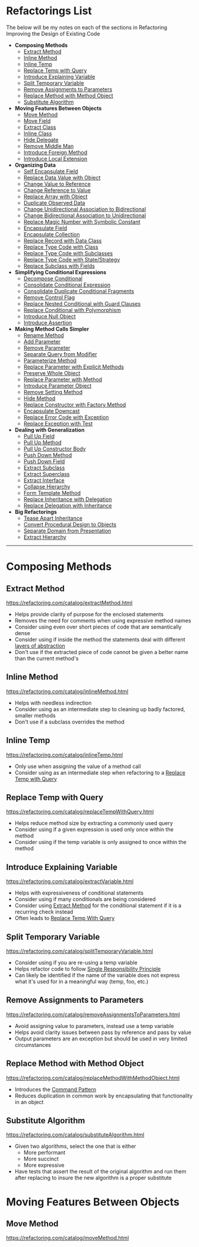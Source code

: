 # Refactorings List
The below will be my notes on each of the sections in Refactoring Improving the Design of Existing Code

 - **Composing Methods**
     - [Extract Method](#extract-method)
     - [Inline Method](#inline-method)
     - [Inline Temp](#inline-temp)
     - [Replace Temp with Query](#replace-temp-with-query)
     - [Introduce Explaining Variable](#introduce-explaining-variable)
     - [Split Temporary Variable](#split-temporary-variable)
     - [Remove Assignments to Parameters](#remove-assignments-to-parameters)
     - [Replace Method with Method Object](#replace-method-with-method-object)
     - [Substitute Algorithm](#substitute-algorithm)
 - **Moving Features Between Objects**
     - [Move Method](#move-method)
     - [Move Field](#move-field)
     - [Extract Class](#extract-class)
     - [Inline Class](#inline-class)
     - [Hide Delegate](#hide-delegate)
     - [Remove Middle Man](#remove-middle-man)
     - [Introduce Foreign Method](#introduce-foreign-method)
     - [Introduce Local Extension](#introduce-local-extension)
 - **Organizing Data**
     - [Self Encapsulate Field](#self-encapsulate-field)
     - [Replace Data Value with Object](#replace-data-value-with-object)
     - [Change Value to Reference](#change-value-to-reference)
     - [Change Reference to Value](#change-reference-to-value)
     - [Replace Array with Object](#replace-array-with-object)
     - [Duplicate Observed Data](#duplicate-observed-data)
     - [Change Unidirectional Association to Bidirectional](#change-unidirectional-association-to-bidirectional)
     - [Change Bidirectional Association to Unidirectional](#change-bidirectional-association-to-unidirectional)
     - [Replace Magic Number with Symbolic Constant](#replace-magic-number-with-symbolic-constant)
     - [Encapsulate Field](#encapsulate-field)
     - [Encapsulate Collection](#encapsulate-collection)
     - [Replace Record with Data Class](#replace-record-with-data-class)
     - [Replace Type Code with Class](#replace-type-code-with-class)
     - [Replace Type Code with Subclasses](#replace-type-code-with-subclasses)
     - [Replace Type Code with State/Strategy](#replace-type-code-with-state/strategy)
     - [Replace Subclass with Fields](#replace-subclass-with-fields)
 - **Simplifying Conditional Expressions**
     - [Decompose Conditional](#decompose-conditional)
     - [Consolidate Conditional Expression](#consolidate-conditional-expression)
     - [Consolidate Duplicate Conditional Fragments](#consolidate-duplicate-conditional-fragments)
     - [Remove Control Flag](#remove-control-flag)
     - [Replace Nested Conditional with Guard Clauses](#replace-nested-conditional-with-guard-clauses)
     - [Replace Conditional with Polymorphism](#replace-conditional-with-polymorphism)
     - [Introduce Null Object](#introduce-null-object)
     - [Introduce Assertion](#introduce-assertion)
 - **Making Method Calls Simpler**
     - [Rename Method](#rename-method)
     - [Add Parameter](#add-parameter)
     - [Remove Parameter](#remove-parameter)
     - [Separate Query from Modifier](#separate-query-from-modifier)
     - [Parameterize Method](#parameterize-method)
     - [Replace Parameter with Explicit Methods](#replace-parameter-with-explicit-methods)
     - [Preserve Whole Object](#preserve-whole-object)
     - [Replace Parameter with Method](#replace-parameter-with-method)
     - [Introduce Parameter Object](#introduce-parameter-object)
     - [Remove Setting Method](#remove-setting-method)
     - [Hide Method](#hide-method)
     - [Replace Constructor with Factory Method](#replace-constructor-with-factory-method)
     - [Encapsulate Downcast](#encapsulate-downcast)
     - [Replace Error Code with Exception](#replace-error-code-with-exception)
     - [Replace Exception with Test](#replace-exception-with-test)
 - **Dealing with Generalization**
     - [Pull Up Field](#pull-up-field)
     - [Pull Up Method](#pull-up-method)
     - [Pull Up Constructor Body](#pull-up-constructor-body)
     - [Push Down Method](#push-down-method)
     - [Push Down Field](#push-down-field)
     - [Extract Subclass](#extract-subclass)
     - [Extract Superclass](#extract-superclass)
     - [Extract Interface](#extract-interface)
     - [Collapse Hierarchy](#collapse-hierarchy)
     - [Form Template Method](#form-template-method)
     - [Replace Inheritance with Delegation](#replace-inheritance-with-delegation)
     - [Replace Delegation with Inheritance](#replace-delegation-with-inheritance)
 - **Big Refactorings**
     - [Tease Apart Inheritance](#tease-apart-inheritance)
     - [Convert Procedural Design to Objects](#conver-procedural-design-to-objects)
     - [Separate Domain from Presentation](#separate-domain-from-presentation)
     - [Extract Hierarchy](#extract-hierarchy)

---
# Composing Methods
## Extract Method
https://refactoring.com/catalog/extractMethod.html

- Helps provide clarity of purpose for the enclosed statements
- Removes the need for comments when using expressive method names
- Consider using even over short pieces of code that are semantically dense
- Consider using if inside the method the statements deal with different [layers of abstraction](http://principles-wiki.net/principles:single_level_of_abstraction)
- Don't use if the extracted piece of code cannot be given a better name than the current method's

## Inline Method
https://refactoring.com/catalog/inlineMethod.html

- Helps with needless indirection
- Consider using as an intermediate step to cleaning up badly factored, smaller methods
- Don't use if a subclass overrides the method

## Inline Temp
https://refactoring.com/catalog/inlineTemp.html

- Only use when assigning the value of a method call
- Consider using as an intermediate step when refactoring to a [Replace Temp with Query](##replace-temp-with-query)

## Replace Temp with Query
https://refactoring.com/catalog/replaceTempWithQuery.html

- Helps reduce method size by extracting a commonly used query
- Consider using if a given expression is used only once within the method
- Consider using if the temp variable is only assigned to once within the method

## Introduce Explaining Variable
https://refactoring.com/catalog/extractVariable.html

- Helps with expressiveness of conditional statements
- Consider using if many conditionals are being considered
- Consider using [Extract Method](##extract-method) for the conditional statement if it is a recurring check instead
- Often leads to [Replace Temp With Query](##replace-temp-with-query)


## Split Temporary Variable
https://refactoring.com/catalog/splitTemporaryVariable.html

- Consider using if you are re-using a temp variable
- Helps refactor code to follow [Single Responsibility Principle](http://principles-wiki.net/principles:single_responsibility_principle)
- Can likely be identified if the name of the variable does not express what it's used for in a meaningful way (temp, foo, etc.)

## Remove Assignments to Parameters
https://refactoring.com/catalog/removeAssignmentsToParameters.html

- Avoid assigning value to parameters, instead use a temp variable
- Helps avoid clarity issues between pass by reference and pass by value
- Output parameters are an exception but should be used in very limited circumstances

## Replace Method with Method Object
https://refactoring.com/catalog/replaceMethodWithMethodObject.html

- Introduces the [Command Pattern](https://sourcemaking.com/design_patterns/command/java/2)
- Reduces duplication in common work by encapsulating that functionality in an object

## Substitute Algorithm
https://refactoring.com/catalog/substituteAlgorithm.html

- Given two algorithms, select the one that is either
  - More performant
  - More succinct
  - More expressive
- Have tests that assert the result of the original algorithm and run them after replacing to insure the new algorithm is a proper substitute

# Moving Features Between Objects
## Move Method
https://refactoring.com/catalog/moveMethod.html
